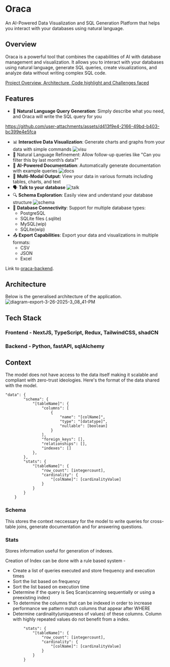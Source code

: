 # Oraca

An AI-Powered Data Visualization and SQL Generation Platform that helps you interact with your databases using natural language.

## Overview

Oraca is a powerful tool that combines the capabilities of AI with database management and visualization. It allows you to interact with your databases using natural language, generate SQL queries, create visualizations, and analyze data without writing complex SQL code.

[Project Overview, Architecture, Code highlight and Challenges faced](https://www.youtube.com/watch?v=l2cT9td9YQM)
## Features

- 🤖 **Natural Language Query Generation**: Simply describe what you need, and Oraca will write the SQL query for you


https://github.com/user-attachments/assets/d413f9e4-2166-49bd-b403-bc399e4e5fca

- 📊 **Interactive Data Visualization**: Generate charts and graphs from your data with simple commands
![visu](https://github.com/user-attachments/assets/954eceb2-f757-4158-ab93-e693b4945888)
- 🔭 Natural Language Refinement: Allow follow-up queries like "Can you filter this
by last month’s data?"
- 📝 **AI-Powered Documentation**: Automatically generate documentation with example queries
![docs](https://github.com/user-attachments/assets/2be92aa8-e167-4440-a244-e191c5251875)
- 🔄 **Multi-Modal Output**: View your data in various formats including tables, charts, and text
- 🗣️ **Talk to your database**
![talk](https://github.com/user-attachments/assets/d583a227-baf3-48ef-ba67-8a4f7d902d86)
- 🔍 **Schema Exploration**: Easily view and understand your database structure
![schema](https://github.com/user-attachments/assets/891a0477-514c-4d1f-bb8c-dc584069663b)
- 🔌 **Database Connectivity**: Support for multiple database types:
  - PostgreSQL
  - SQLite files (.sqlite)
  - MySQL(wip)
  - SQLite(wip)
- 📤 **Export Capabilities**: Export your data and visualizations in multiple formats:
  - CSV
  - JSON
  - Excel

Link to [oraca-backend](http://github.com/afterdie/oraca-backend).

## Architecture

Below is the generalised architecture of the application.
![diagram-export-3-26-2025-3_08_41-PM](https://github.com/user-attachments/assets/de901d6d-5878-4e5a-8115-97153ef650d3)

## Tech Stack

### Frontend - NextJS, TypeScript, Redux, TailwindCSS, shadCN
### Backend - Python, fastAPI, sqlAlchemy

## Context

The model does not have access to the data itself making it scalable and compliant with zero-trust ideologies. Here's the format of the data shared with the model.

```
"data": {
        "schema": {
            "[tableName]": {
                "columns": [
                    {
                        "name": "[colName]",
                        "type": "[datatype]",
                        "nullable": [boolean]
                    }
                ],
                "foreign_keys": [],
                "relationships": [],
                "indexes": []
            },
        },
        "stats": {
            "[tableName]": {
                "row_count": [integercount],
                "cardinality": {
                    "[colName]": [cardinalityValue]
                }
            }
        }
    }
```

### Schema

This stores the context neccessary for the model to write queries for cross-table joins, generate documentation and for answering questions.

### Stats

Stores information useful for generation of indexes.

Creation of Index can be done with a rule based system -

- Create a list of queries executed and store frequency and execution times
- Sort the list based on frequency
- Sort the list based on execution time
- Determine if the query is Seq Scan(scanning sequentially or using a preexisting index)
- To determine the columns that can be indexed in order to increase performance we pattern match columns that appear after WHERE
- Determine cardinality(uniqueness of values) of these columns. Column with highly repeated values do not benefit from a index.
```
        "stats": {
            "[tableName]": {
                "row_count": [integercount],
                "cardinality": {
                    "[colName]": [cardinalityValue]
                }
            }
        }
```
